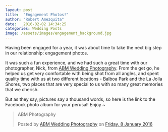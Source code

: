 ```yaml
---
layout: post
title:  "Engagement Photos!"
author: "Robert Amezquita"
date:   2016-02-02 14:34:25
categories: Wedding Posts
image: /assets/images/engagement_background.jpg
---
```


Having been engaged for a year, it was about time to take the next big step in our relationship: engagement photos.

It was such a fun experience, and we had such a great time with our photographer, Nick, from [ABM Wedding Photography](http://www.abmweddingphotos.com/). From the get go, he helped us get very comfortable with being shot from all angles, and spent quality time with us at two different locations - Balboa Park and the La Jolla Shores, two places that are very special to us with so many great memories that we cherish.

But as they say, pictures say a thousand words, so here is the link to the Facebook photo album for your perusal! Enjoy ~

<div id="fb-root"></div><script>(function(d, s, id) {  var js, fjs = d.getElementsByTagName(s)[0];  if (d.getElementById(id)) return;  js = d.createElement(s); js.id = id;  js.src = "//connect.facebook.net/en_GB/sdk.js#xfbml=1&version=v2.3";  fjs.parentNode.insertBefore(js, fjs);}(document, 'script', 'facebook-jssdk'));</script><div class="fb-post" data-href="https://www.facebook.com/media/set/?set=a.10153851704592943.1073742309.180017687942&amp;type=3" data-width="500"><div class="fb-xfbml-parse-ignore"><blockquote cite="https://www.facebook.com/media/set/?set=a.10153851704592943.1073742309.180017687942&amp;type=3"><p>ABM Photography</p>Posted by <a href="https://www.facebook.com/abmfoto/">ABM Wedding Photography</a> on&nbsp;<a href="https://www.facebook.com/media/set/?set=a.10153851704592943.1073742309.180017687942&amp;type=3">Friday, 8 January 2016</a></blockquote></div></div>
